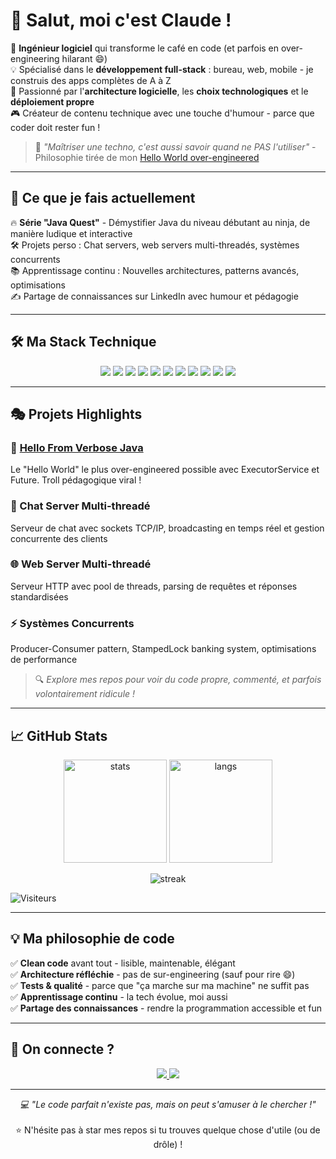 # 👋 Salut, moi c'est Claude !

🎯 **Ingénieur logiciel** qui transforme le café en code (et parfois en over-engineering hilarant 😄)  
💡 Spécialisé dans le **développement full-stack** : bureau, web, mobile - je construis des apps complètes de A à Z  
🚀 Passionné par l'**architecture logicielle**, les **choix technologiques** et le **déploiement propre**  
🎮 Créateur de contenu technique avec une touche d'humour - parce que coder doit rester fun !

> 💭 *"Maîtriser une techno, c'est aussi savoir quand ne PAS l'utiliser"* - Philosophie tirée de mon [Hello World over-engineered](https://github.com/mrclaudee/hello-from-verbose-java)

---

## 🎯 Ce que je fais actuellement

🔥 **Série "Java Quest"** - Démystifier Java du niveau débutant au ninja, de manière ludique et interactive  
🛠️ Projets perso : Chat servers, web servers multi-threadés, systèmes concurrents  
📚 Apprentissage continu : Nouvelles architectures, patterns avancés, optimisations  
✍️ Partage de connaissances sur LinkedIn avec humour et pédagogie

---

## 🛠️ Ma Stack Technique

<p align="center">
  <!-- Backend -->
  <img src="https://img.shields.io/badge/Java-%23ED8B00.svg?&style=for-the-badge&logo=openjdk&logoColor=white"/>
  <img src="https://img.shields.io/badge/Spring-%236DB33F.svg?&style=for-the-badge&logo=spring&logoColor=white"/>

  <!-- Frontend -->
  <img src="https://img.shields.io/badge/JavaScript-F7DF1E.svg?&style=for-the-badge&logo=javascript&logoColor=black"/>
  <img src="https://img.shields.io/badge/TypeScript-3178C6.svg?&style=for-the-badge&logo=typescript&logoColor=white"/>
  <img src="https://img.shields.io/badge/HTML5-E34F26.svg?&style=for-the-badge&logo=html5&logoColor=white"/>
  <img src="https://img.shields.io/badge/CSS3-1572B6.svg?&style=for-the-badge&logo=css3&logoColor=white"/>

  <!-- Bases de données -->
  <img src="https://img.shields.io/badge/MySQL-4479A1.svg?&style=for-the-badge&logo=mysql&logoColor=white"/>
  <img src="https://img.shields.io/badge/PostgreSQL-4169E1.svg?&style=for-the-badge&logo=postgresql&logoColor=white"/>

  <!-- DevOps & Outils -->
  <img src="https://img.shields.io/badge/Docker-2496ED.svg?&style=for-the-badge&logo=docker&logoColor=white"/>
  <img src="https://img.shields.io/badge/Git-F05032.svg?&style=for-the-badge&logo=git&logoColor=white"/>
  <img src="https://img.shields.io/badge/GitHub-181717.svg?&style=for-the-badge&logo=github&logoColor=white"/>
</p>

---

## 🎭 Projets Highlights

### 🤡 [Hello From Verbose Java](https://github.com/mrclaudee/hello-from-verbose-java)
Le "Hello World" le plus over-engineered possible avec ExecutorService et Future. Troll pédagogique viral !

### 💬 Chat Server Multi-threadé
Serveur de chat avec sockets TCP/IP, broadcasting en temps réel et gestion concurrente des clients

### 🌐 Web Server Multi-threadé
Serveur HTTP avec pool de threads, parsing de requêtes et réponses standardisées

### ⚡ Systèmes Concurrents
Producer-Consumer pattern, StampedLock banking system, optimisations de performance

> 🔍 *Explore mes repos pour voir du code propre, commenté, et parfois volontairement ridicule !*

---

## 📈 GitHub Stats

<p align="center">
  <img src="https://github-readme-stats.vercel.app/api?username=mrclaudee&show_icons=true&theme=tokyonight&hide_border=true" alt="stats" height="165"/>
  <img src="https://github-readme-stats.vercel.app/api/top-langs/?username=mrclaudee&layout=compact&theme=tokyonight&hide_border=true" alt="langs" height="165"/>
</p>

<p align="center">
  <img src="https://github-readme-streak-stats.herokuapp.com/?user=mrclaudee&theme=tokyonight&hide_border=true" alt="streak"/>
</p>

![Visiteurs](https://komarev.com/ghpvc/?username=mrclaudee&label=Curieux%20passés%20par%20ici&color=blueviolet&style=flat-square)

---

## 💡 Ma philosophie de code

✅ **Clean code** avant tout - lisible, maintenable, élégant  
✅ **Architecture réfléchie** - pas de sur-engineering (sauf pour rire 😄)  
✅ **Tests & qualité** - parce que "ça marche sur ma machine" ne suffit pas  
✅ **Apprentissage continu** - la tech évolue, moi aussi  
✅ **Partage des connaissances** - rendre la programmation accessible et fun

---

## 🤝 On connecte ?

<p align="center">
  <a href="https://www.linkedin.com/in/claude-fotso">
    <img src="https://img.shields.io/badge/LinkedIn-0077B5?style=for-the-badge&logo=linkedin&logoColor=white"/>
  </a>
  <a href="mailto:cfotsok@example.com">
    <img src="https://img.shields.io/badge/Email-D14836?style=for-the-badge&logo=gmail&logoColor=white"/>
  </a>
</p>

---

<p align="center">
  <i>💻 "Le code parfait n'existe pas, mais on peut s'amuser à le chercher !"</i>
  <br><br>
  ⭐️ N'hésite pas à star mes repos si tu trouves quelque chose d'utile (ou de drôle) !
</p>
